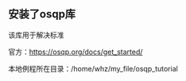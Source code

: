 ## 安装了osqp库



该库用于解决标准

官方：https://osqp.org/docs/get_started/

本地例程所在目录：/home/whz/my_file/osqp_tutorial

